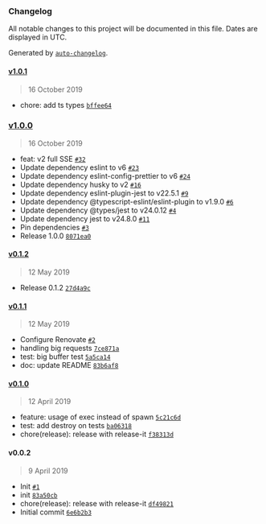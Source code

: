 ### Changelog

All notable changes to this project will be documented in this file. Dates are displayed in UTC.

Generated by [`auto-changelog`](https://github.com/CookPete/auto-changelog).

#### [v1.0.1](https://github.com/dbplay/mongo-shell/compare/v1.0.0...v1.0.1)

> 16 October 2019

- chore: add ts types [`bffee64`](https://github.com/dbplay/mongo-shell/commit/bffee64d01187a21fa3ff7c413aa0d3561b2974e)

### [v1.0.0](https://github.com/dbplay/mongo-shell/compare/v0.1.2...v1.0.0)

> 16 October 2019

- feat: v2 full SSE [`#32`](https://github.com/dbplay/mongo-shell/pull/32)
- Update dependency eslint to v6 [`#23`](https://github.com/dbplay/mongo-shell/pull/23)
- Update dependency eslint-config-prettier to v6 [`#24`](https://github.com/dbplay/mongo-shell/pull/24)
- Update dependency husky to v2 [`#16`](https://github.com/dbplay/mongo-shell/pull/16)
- Update dependency eslint-plugin-jest to v22.5.1 [`#9`](https://github.com/dbplay/mongo-shell/pull/9)
- Update dependency @typescript-eslint/eslint-plugin to v1.9.0 [`#6`](https://github.com/dbplay/mongo-shell/pull/6)
- Update dependency @types/jest to v24.0.12 [`#4`](https://github.com/dbplay/mongo-shell/pull/4)
- Update dependency jest to v24.8.0 [`#11`](https://github.com/dbplay/mongo-shell/pull/11)
- Pin dependencies [`#3`](https://github.com/dbplay/mongo-shell/pull/3)
- Release 1.0.0 [`8071ea0`](https://github.com/dbplay/mongo-shell/commit/8071ea0fddffa622145573845b4e1bca71136ace)

#### [v0.1.2](https://github.com/dbplay/mongo-shell/compare/v0.1.1...v0.1.2)

> 12 May 2019

- Release 0.1.2 [`27d4a9c`](https://github.com/dbplay/mongo-shell/commit/27d4a9cbbad7d91510887c0fb8ee73576fc3e2ac)

#### [v0.1.1](https://github.com/dbplay/mongo-shell/compare/v0.1.0...v0.1.1)

> 12 May 2019

- Configure Renovate [`#2`](https://github.com/dbplay/mongo-shell/pull/2)
- handling big requests [`7ce871a`](https://github.com/dbplay/mongo-shell/commit/7ce871ad779cbddebff0159b7cfb079145882d12)
- test: big buffer test [`5a5ca14`](https://github.com/dbplay/mongo-shell/commit/5a5ca14c972c4aaa98b559efe117fc03a2fda89e)
- doc: update README [`83b6af8`](https://github.com/dbplay/mongo-shell/commit/83b6af8cd85f15d59aa934228224eef4e0d00f68)

#### [v0.1.0](https://github.com/dbplay/mongo-shell/compare/v0.0.2...v0.1.0)

> 12 April 2019

- feature: usage of exec instead of spawn [`5c21c6d`](https://github.com/dbplay/mongo-shell/commit/5c21c6de4180175897f831b0f8830856c61c38df)
- test: add destroy on tests [`ba06318`](https://github.com/dbplay/mongo-shell/commit/ba063180f02a330df143f23927c4bd42e8703fda)
- chore(release): release with release-it [`f38313d`](https://github.com/dbplay/mongo-shell/commit/f38313d88104fc8c634a0d5c7d0b7a5139780d1f)

#### v0.0.2

> 9 April 2019

- Init [`#1`](https://github.com/dbplay/mongo-shell/pull/1)
- init [`83a50cb`](https://github.com/dbplay/mongo-shell/commit/83a50cba4f8bbe7fd7c74501243fc50159b67065)
- chore(release): release with release-it [`df49821`](https://github.com/dbplay/mongo-shell/commit/df49821bc5686947ca25e3caf16147b3fff16a49)
- Initial commit [`6e6b2b3`](https://github.com/dbplay/mongo-shell/commit/6e6b2b34cd4367a2aafbb034d33d455420232e8b)
